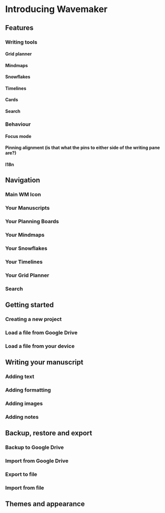# Introducing Wavemaker

## Features

### Writing tools

#### Grid planner

#### Mindmaps

#### Snowflakes

#### Timelines

#### Cards

#### Search

### Behaviour

#### Focus mode

#### Pinning alignment (is that what the pins to either side of the writing pane are?)

#### I18n

## Navigation

### Main WM Icon

### Your Manuscripts

### Your Planning Boards

### Your Mindmaps

### Your Snowflakes

### Your Timelines

### Your Grid Planner

### Search

## Getting started

### Creating a new project

### Load a file from Google Drive

### Load a file from your device

## Writing your manuscript

### Adding text

### Adding formatting

### Adding images

### Adding notes

## Backup, restore and export

### Backup to Google Drive

### Import from Google Drive

### Export to file

### Import from file

## Themes and appearance
